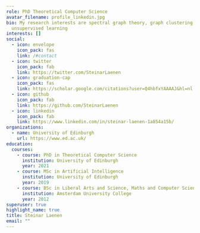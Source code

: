 ```yaml
---
role: PhD Theoretical Computer Science
avatar_filename: profile_linkedin.jpg
bio: My research interests are spectral graph theory, graph clustering, and
  unsupervised learning
interests: []
social:
  - icon: envelope
    icon_pack: fas
    link: /#contact
  - icon: twitter
    icon_pack: fab
    link: https://twitter.com/SteinarLaenen
  - icon: graduation-cap
    icon_pack: fas
    link: https://scholar.google.com/citations?user=Q4hbfxYAAAAJ&hl=nl
  - icon: github
    icon_pack: fab
    link: https://github.com/SteinarLaenen
  - icon: linkedin
    icon_pack: fab
    link: https://www.linkedin.com/in/steinar-laenen-1a854a15b/
organizations:
  - name: University of Edinburgh
    url: https://www.ed.ac.uk/
education:
  courses:
    - course: PhD in Theoretical Computer Science
      institution: University of Edinburgh
      year: 2021
    - course: MSc in Artificial Intelligence
      institution: University of Edinburgh
      year: 2019
    - course: BSc in Liberal Arts and Science, Maths and Computer Science
      institution: Amsterdam University College
      year: 2012
superuser: true
highlight_name: true
title: Steinar Laenen
email: ""
---
```

